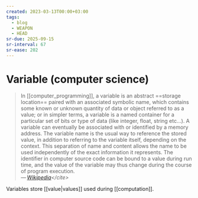 ```yaml
---
created: 2023-03-13T00:00+03:00
tags:
  - blog
  - WEAPON
  - HEAD
sr-due: 2025-09-15
sr-interval: 67
sr-ease: 202
---
```


# Variable (computer science)

> In [[computer_programming]], a variable is an abstract ==storage location== paired with an associated symbolic name, which contains some known or unknown quantity of data or object referred to as a value; or in simpler terms, a variable is a named container for a particular set of bits or type of data (like integer, float, string etc...). A variable can eventually be associated with or identified by a memory address. The variable name is the usual way to reference the stored value, in addition to referring to the variable itself, depending on the context. This separation of name and content allows the name to be used independently of the exact information it represents. The identifier in computer source code can be bound to a value during run time, and the value of the variable may thus change during the course of program execution.\
> — <cite>[Wikipedia](https://en.wikipedia.org/wiki/Variable_(computer_science))</cite>

Variables store [[value|values]] used during [[computation]].
